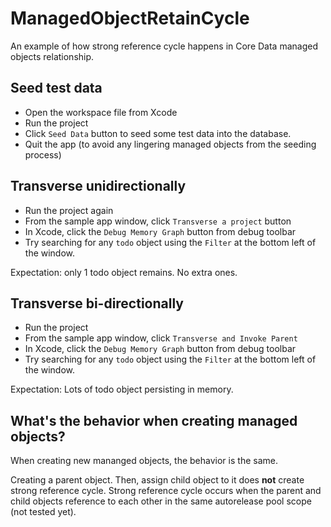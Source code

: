 # ManagedObjectRetainCycle
An example of how strong reference cycle happens in Core Data managed objects relationship.

## Seed test data
- Open the workspace file from Xcode
- Run the project
- Click `Seed Data` button to seed some test data into the database.
- Quit the app (to avoid any lingering managed objects from the seeding process)

## Transverse unidirectionally
- Run the project again
- From the sample app window, click `Transverse a project` button
- In Xcode, click the `Debug Memory Graph` button from debug toolbar
- Try searching for any `todo` object using the `Filter` at the bottom left of the window.

Expectation: only 1 todo object remains. No extra ones.

## Transverse bi-directionally
- Run the project
- From the sample app window, click `Transverse and Invoke Parent`
- In Xcode, click the `Debug Memory Graph` button from debug toolbar
- Try searching for any `todo` object using the `Filter` at the bottom left of the window.

Expectation: Lots of todo object persisting in memory.

## What's the behavior when creating managed objects?

When creating new mananged objects, the behavior is the same. 

Creating a parent object. Then, assign child object to it does **not** create strong reference cycle. Strong reference cycle occurs when the parent and child objects reference to each other in the same autorelease pool scope (not tested yet).
